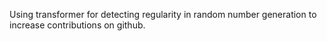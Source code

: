 Using transformer for detecting regularity in random number generation to increase contributions on github.
